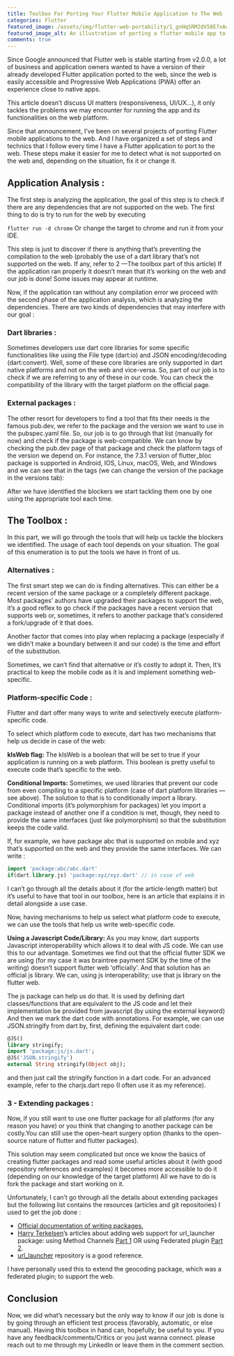 ```yaml
---
title: Toolbox For Porting Your Flutter Mobile Application to The Web
categories: Flutter
featured_image: /assets/img/flutter-web-portability/1_gnHqSRM2dV50E7xAoe1Lew.webp
featured_image_alt: An illustration of porting a flutter mobile app to the web
comments: true
---
```


Since Google announced that Flutter web is stable starting from v2.0.0, a lot of business and application owners wanted to have a version of their already developed Flutter application ported to the web, since the web is easily accessible and Progressive Web Applications (PWA) offer an experience close to native apps.

This article doesn’t discuss UI matters (responsiveness, UI/UX…), it only tackles the problems we may encounter for running the app and its functionalities on the web platform.

Since that announcement, I’ve been on several projects of porting Flutter mobile applications to the web. And I have organized a set of steps and technics that I follow every time I have a Flutter application to port to the web. These steps make it easier for me to detect what is not supported on the web and, depending on the situation, fix it or change it.

## Application Analysis :
The first step is analyzing the application, the goal of this step is to check if there are any dependencies that are not supported on the web. The first thing to do is try to run for the web by executing

```flutter run -d chrome```
Or change the target to chrome and run it from your IDE.

This step is just to discover if there is anything that’s preventing the compilation to the web (probably the use of a dart library that’s not supported on the web. If any, refer to 2 —The toolbox part of this article) If the application ran properly it doesn’t mean that it’s working on the web and our job is done! Some issues may appear at runtime.

Now, if the application ran without any compilation error we proceed with the second phase of the application analysis, which is analyzing the dependencies. There are two kinds of dependencies that may interfere with our goal :

### Dart libraries :
Sometimes developers use dart core libraries for some specific functionalities like using the File type (dart:io) and JSON encoding/decoding (dart:convert). Well, some of these core libraries are only supported in dart native platforms and not on the web and vice-versa. So, part of our job is to check if we are referring to any of these in our code. You can check the compatibility of the library with the target platform on the official page.

### External packages :
The other resort for developers to find a tool that fits their needs is the famous pub.dev, we refer to the package and the version we want to use in the pubspec.yaml file. So, our job is to go through that list (manually for now) and check if the package is web-compatible. We can know by checking the pub.dev page of that package and check the platform tags of the version we depend on. For instance, the 7.3.1 version of flutter_bloc package is supported in Android, IOS, Linux, macOS, Web, and Windows and we can see that in the tags (we can change the version of the package in the versions tab):


After we have identified the blockers we start tackling them one by one using the appropriate tool each time.

## The Toolbox :
In this part, we will go through the tools that will help us tackle the blockers we identified. The usage of each tool depends on your situation. The goal of this enumeration is to put the tools we have in front of us.

### Alternatives :
The first smart step we can do is finding alternatives. This can either be a recent version of the same package or a completely different package. Most packages’ authors have upgraded their packages to support the web, it’s a good reflex to go check if the packages have a recent version that supports web or, sometimes, it refers to another package that’s considered a fork/upgrade of it that does.

Another factor that comes into play when replacing a package (especially if we didn’t make a boundary between it and our code) is the time and effort of the substitution.

Sometimes, we can’t find that alternative or it’s costly to adopt it. Then, It’s practical to keep the mobile code as it is and implement something web-specific.

### Platform-specific Code :
Flutter and dart offer many ways to write and selectively execute platform-specific code.

To select which platform code to execute, dart has two mechanisms that help us decide in case of the web:

**kIsWeb flag:**
The kIsWeb is a boolean that will be set to true if your application is running on a web platform. This boolean is pretty useful to execute code that’s specific to the web.

**Conditional Imports:**
Sometimes, we used libraries that prevent our code from even compiling to a specific platform (case of dart platform libraries — see above). The solution to that is to conditionally import a library. Conditional imports (it’s polymorphism for packages) let you import a package instead of another one if a condition is met, though, they need to provide the same interfaces (just like polymorphism) so that the substitution keeps the code valid.

If, for example, we have package abc that is supported on mobile and xyz that’s supported on the web and they provide the same interfaces. We can write :
```dart
import 'package:abc/abc.dart' 
if(dart.library.js) 'package:xyz/xyz.dart' // in case of web
```

I can’t go through all the details about it (for the article-length matter) but it’s useful to have that tool in our toolbox, here is an article that explains it in detail alongside a use case.

Now, having mechanisms to help us select what platform code to execute, we can use the tools that help us write web-specific code.

**Using a Javascript Code/Library:**
As you may know, dart supports Javascript interoperability which allows it to deal with JS code. We can use this to our advantage. Sometimes we find out that the official flutter SDK we are using (for my case it was braintree payment SDK by the time of the writing) doesn’t support flutter web ‘officially’. And that solution has an official js library. We can, using js interoperability; use that js library on the flutter web.

The js package can help us do that. It is used by defining dart classes/functions that are equivalent to the JS code and let their implementation be provided from javascript (by using the external keyword) And then we mark the dart code with annotations. For example, we can use JSON.stringify from dart by, first, defining the equivalent dart code:

```dart
@JS()
library stringify;
import 'package:js/js.dart';
@JS('JSON.stringify')
external String stringify(Object obj);
```

and then just call the stringify function in a dart code. For an advanced example, refer to the charjs.dart repo (I often use it as my reference).

### 3 - Extending packages :
Now, if you still want to use one flutter package for all platforms (for any reason you have) or you think that changing to another package can be costly.You can still use the open-heart surgery option (thanks to the open-source nature of flutter and flutter packages).

This solution may seem complicated but once we know the basics of creating flutter packages and read some useful articles about it (with good repository references and examples) it becomes more accessible to do it (depending on our knowledge of the target platform) All we have to do is fork the package and start working on it.


Unfortunately, I can’t go through all the details about extending packages but the following list contains the resources (articles and git repositories) I used to get the job done :

* [Official documentation of writing packages.](https://docs.flutter.dev/development/packages-and-plugins/developing-packages#plugin)
* [Harry Terkelsen](https://medium.com/@harry.terkelsen?source=post_page-----da1ce4f89301--------------------------------)’s articles about adding web support for url_launcher package: using Method Channels [Part 1](https://medium.com/flutter/how-to-write-a-flutter-web-plugin-5e26c689ea1) OR using Federated plugin [Part 2](https://medium.com/flutter/how-to-write-a-flutter-web-plugin-part-2-afdddb69ece6).
* [url_launcher](https://github.com/flutter/plugins/tree/main/packages/url_launcher/url_launcher) repository is a good reference.

I have personally used this to extend the geocoding package, which was a federated plugin; to support the web.

## Conclusion
Now, we did what’s necessary but the only way to know if our job is done is by going through an efficient test process (favorably, automatic, or else manual).
Having this toolbox in hand can, hopefully; be useful to you. If you have any feedback/comments/Critics or you just wanna connect. please reach out to me through my LinkedIn or leave them in the comment section.